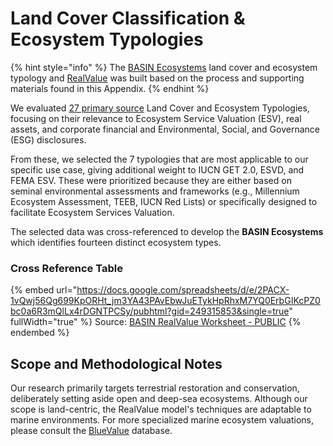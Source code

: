 # Land Cover Classification & Ecosystem Typologies

{% hint style="info" %}
The [BASIN Ecosystems](../../core-benefits/natures-core-benefits/stocks-ecosystems/) land cover and ecosystem typology and [RealValue](broken-reference) was built based on the process and supporting materials found in this Appendix.
{% endhint %}

We evaluated [27 primary source](https://docs.google.com/spreadsheets/d/e/2PACX-1vQwj56Qg699KpORHt\_jm3YA43PAvEbwJuETykHpRhxM7YQ0ErbGIKcPZ0bc0a6R3mQlLx4rDGNTPCSy/pubhtml?gid=1103807035\&single=true) Land Cover and Ecosystem Typologies, focusing on their relevance to Ecosystem Service Valuation (ESV), real assets, and corporate financial and Environmental, Social, and Governance (ESG) disclosures.&#x20;

From these, we selected the 7 typologies that are most applicable to our specific use case, giving additional weight to IUCN GET 2.0, ESVD, and FEMA ESV. These were prioritized because they are either based on seminal environmental assessments and frameworks (e.g., Millennium Ecosystem Assessment, TEEB, IUCN Red Lists) or specifically designed to facilitate Ecosystem Services Valuation.

The selected data was cross-referenced to develop the **BASIN Ecosystems** which identifies fourteen distinct ecosystem types.

### Cross Reference Table

{% embed url="https://docs.google.com/spreadsheets/d/e/2PACX-1vQwj56Qg699KpORHt_jm3YA43PAvEbwJuETykHpRhxM7YQ0ErbGIKcPZ0bc0a6R3mQlLx4rDGNTPCSy/pubhtml?gid=249315853&single=true" fullWidth="true" %}
Source: [BASIN RealValue Worksheet - PUBLIC](https://docs.google.com/spreadsheets/d/1-Ho1C5J2TCFnSJnkSbNXvBldMIUZGZyll3e6kSwazT4/edit?usp=sharing)
{% endembed %}

## Scope and Methodological Notes&#x20;

Our research primarily targets terrestrial restoration and conservation, deliberately setting aside open and deep-sea ecosystems. Although our scope is land-centric, the RealValue model's techniques are adaptable to marine environments. For more specialized marine ecosystem valuations, please consult the [BlueValue](https://www.bluevalue.org/) database.
